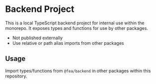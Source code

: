# Backend Project

This is a local TypeScript backend project for internal use within the monorepo. It exposes types and functions for use by other packages.

- Not published externally
- Use relative or path alias imports from other packages

## Usage

Import types/functions from `@fea/backend` in other packages within this repository.
